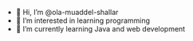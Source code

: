 - 👋 Hi, I’m @ola-muaddel-shallar
- 👀 I’m interested in learning programming 
- 🌱 I’m currently learning Java and web development


<!---
ola-ss/ola-ss is a ✨ special ✨ repository because its `README.md` (this file) appears on your GitHub profile.
You can click the Preview link to take a look at your changes.
--->
